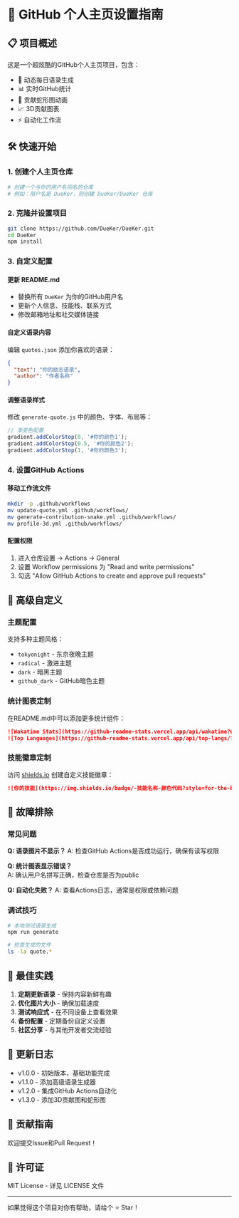 # 🚀 GitHub 个人主页设置指南

## 📋 项目概述

这是一个超炫酷的GitHub个人主页项目，包含：
- 🎯 动态每日语录生成
- 📊 实时GitHub统计
- 🐍 贡献蛇形图动画
- 📈 3D贡献图表
- ⚡ 自动化工作流

## 🛠️ 快速开始

### 1. 创建个人主页仓库
```bash
# 创建一个与你的用户名同名的仓库
# 例如：用户名是 DueKer，则创建 DueKer/DueKer 仓库
```

### 2. 克隆并设置项目
```bash
git clone https://github.com/DueKer/DueKer.git
cd DueKer
npm install
```

### 3. 自定义配置

#### 更新 README.md
- 替换所有 `DueKer` 为你的GitHub用户名
- 更新个人信息、技能栈、联系方式
- 修改邮箱地址和社交媒体链接

#### 自定义语录内容
编辑 `quotes.json` 添加你喜欢的语录：
```json
{
  "text": "你的励志语录",
  "author": "作者名称"
}
```

#### 调整语录样式
修改 `generate-quote.js` 中的颜色、字体、布局等：
```javascript
// 渐变色配置
gradient.addColorStop(0, '#你的颜色1');
gradient.addColorStop(0.5, '#你的颜色2');
gradient.addColorStop(1, '#你的颜色3');
```

### 4. 设置GitHub Actions

#### 移动工作流文件
```bash
mkdir -p .github/workflows
mv update-quote.yml .github/workflows/
mv generate-contribution-snake.yml .github/workflows/
mv profile-3d.yml .github/workflows/
```

#### 配置权限
1. 进入仓库设置 → Actions → General
2. 设置 Workflow permissions 为 "Read and write permissions"
3. 勾选 "Allow GitHub Actions to create and approve pull requests"

## 🎨 高级自定义

### 主题配置
支持多种主题风格：
- `tokyonight` - 东京夜晚主题
- `radical` - 激进主题  
- `dark` - 暗黑主题
- `github_dark` - GitHub暗色主题

### 统计图表定制
在README.md中可以添加更多统计组件：
```markdown
![Wakatime Stats](https://github-readme-stats.vercel.app/api/wakatime?username=你的wakatime用户名)
![Top Languages](https://github-readme-stats.vercel.app/api/top-langs/?username=你的用户名&layout=compact)
```

### 技能徽章定制
访问 [shields.io](https://shields.io) 创建自定义技能徽章：
```markdown
![你的技能](https://img.shields.io/badge/-技能名称-颜色代码?style=for-the-badge&logo=logo名称&logoColor=white)
```

## 🔧 故障排除

### 常见问题

**Q: 语录图片不显示？**
A: 检查GitHub Actions是否成功运行，确保有读写权限

**Q: 统计图表显示错误？**  
A: 确认用户名拼写正确，检查仓库是否为public

**Q: 自动化失败？**
A: 查看Actions日志，通常是权限或依赖问题

### 调试技巧
```bash
# 本地测试语录生成
npm run generate

# 检查生成的文件
ls -la quote.*
```

## 🌟 最佳实践

1. **定期更新语录** - 保持内容新鲜有趣
2. **优化图片大小** - 确保加载速度
3. **测试响应式** - 在不同设备上查看效果
4. **备份配置** - 定期备份自定义设置
5. **社区分享** - 与其他开发者交流经验

## 📝 更新日志

- v1.0.0 - 初始版本，基础功能完成
- v1.1.0 - 添加高级语录生成器
- v1.2.0 - 集成GitHub Actions自动化
- v1.3.0 - 添加3D贡献图和蛇形图

## 🤝 贡献指南

欢迎提交Issue和Pull Request！

## 📄 许可证

MIT License - 详见 LICENSE 文件

---

如果觉得这个项目对你有帮助，请给个 ⭐ Star！ 